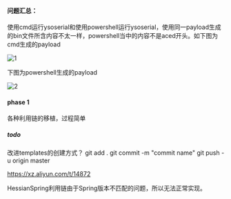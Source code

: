 #### 问题汇总：
使用cmd运行ysoserial和使用powershell运行ysoserial，使用同一payload生成的bin文件所含内容不太一样，powershell当中的内容不是aced开头。如下图为cmd生成的payload

![1](E:\Github\repo\log\image\1.png)

下图为powershell生成的payload

![2](E:\Github\repo\log\image\2.png)

#### phase 1
各种利用链的移植，过程简单



##### todo
改进templates的创建方式？
git add .
git commit -m "commit name"
git push -u origin master

https://xz.aliyun.com/t/14872

HessianSpring利用链由于Spring版本不匹配的问题，所以无法正常实现。

